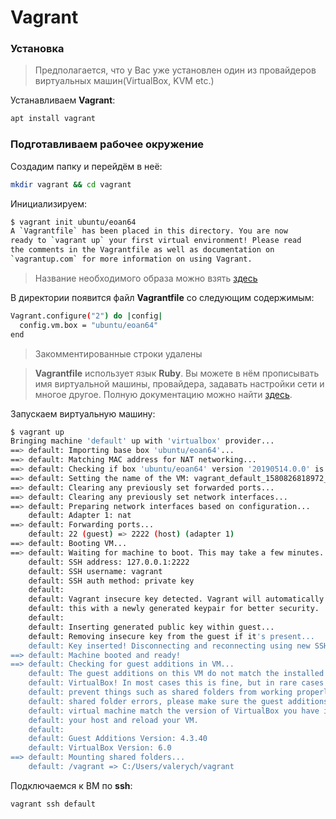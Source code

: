 # Vagrant

### Установка

> Предполагается, что у Вас уже установлен один из провайдеров виртуальных машин\(VirtualBox, KVM etc.\)

Устанавливаем **Vagrant**:

```bash
apt install vagrant
```

### Подготавливаем рабочее окружение

Создадим папку и перейдём в неё:

```bash
mkdir vagrant && cd vagrant
```

Инициализируем:

```bash
$ vagrant init ubuntu/eoan64
A `Vagrantfile` has been placed in this directory. You are now
ready to `vagrant up` your first virtual environment! Please read
the comments in the Vagrantfile as well as documentation on
`vagrantup.com` for more information on using Vagrant.
```

> Название необходимого образа можно взять [здесь](https://app.vagrantup.com/boxes/search)

В директории появится файл **Vagrantfile** со следующим содержимым:

```bash
Vagrant.configure("2") do |config|
  config.vm.box = "ubuntu/eoan64"
end
```

> Закомментированные строки удалены

> **Vagrantfile** использует язык **Ruby**. Вы можете в нём прописывать имя виртуальной машины, провайдера, задавать настройки сети и многое другое. Полную документацию можно найти [здесь](https://www.vagrantup.com/docs/vagrantfile/).

Запускаем виртуальную машину:

```bash
$ vagrant up
Bringing machine 'default' up with 'virtualbox' provider...
==> default: Importing base box 'ubuntu/eoan64'...
==> default: Matching MAC address for NAT networking...
==> default: Checking if box 'ubuntu/eoan64' version '20190514.0.0' is up to date...
==> default: Setting the name of the VM: vagrant_default_1580826818972_50525
==> default: Clearing any previously set forwarded ports...
==> default: Clearing any previously set network interfaces...
==> default: Preparing network interfaces based on configuration...
    default: Adapter 1: nat
==> default: Forwarding ports...
    default: 22 (guest) => 2222 (host) (adapter 1)
==> default: Booting VM...
==> default: Waiting for machine to boot. This may take a few minutes...
    default: SSH address: 127.0.0.1:2222
    default: SSH username: vagrant
    default: SSH auth method: private key
    default:
    default: Vagrant insecure key detected. Vagrant will automatically replace
    default: this with a newly generated keypair for better security.
    default:
    default: Inserting generated public key within guest...
    default: Removing insecure key from the guest if it's present...
    default: Key inserted! Disconnecting and reconnecting using new SSH key...
==> default: Machine booted and ready!
==> default: Checking for guest additions in VM...
    default: The guest additions on this VM do not match the installed version of
    default: VirtualBox! In most cases this is fine, but in rare cases it can
    default: prevent things such as shared folders from working properly. If you see
    default: shared folder errors, please make sure the guest additions within the
    default: virtual machine match the version of VirtualBox you have installed on
    default: your host and reload your VM.
    default:
    default: Guest Additions Version: 4.3.40
    default: VirtualBox Version: 6.0
==> default: Mounting shared folders...
    default: /vagrant => C:/Users/valerych/vagrant
```

Подключаемся к ВМ по **ssh**:

```bash
vagrant ssh default
```

